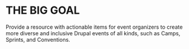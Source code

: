 # THE BIG GOAL

Provide a resource with actionable items for event organizers to create more diverse and inclusive Drupal events of all kinds, such as Camps, Sprints, and Conventions.
